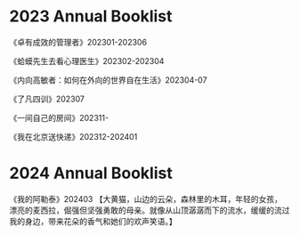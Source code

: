 # 2023 Annual Booklist
《卓有成效的管理者》202301-202306

《蛤蟆先生去看心理医生》202302-202304

《内向高敏者：如何在外向的世界自在生活》202304-07

《了凡四训》202307

《一间自己的房间》202311-

《我在北京送快递》202312-202401


# 2024 Annual Booklist
《我的阿勒泰》202403
【大黄猫，山边的云朵，森林里的木耳，年轻的女孩，漂亮的麦西拉，倔强但坚强勇敢的母亲。就像从山顶潺潺而下的流水，缓缓的流过我的身边，带来花朵的香气和她们的欢声笑语。】

